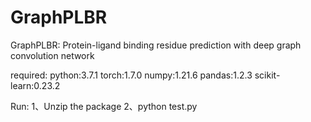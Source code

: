 # GraphPLBR

GraphPLBR: Protein-ligand binding residue prediction with deep graph convolution network

required:
  python:3.7.1
  torch:1.7.0
  numpy:1.21.6
  pandas:1.2.3
  scikit-learn:0.23.2
  
 Run:
  1、Unzip the package
  2、python test.py 
